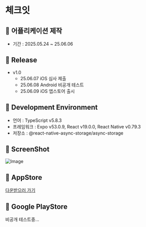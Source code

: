 # 체크잇

## 📌 어플리케이션 제작
- 기간 : 2025.05.24 ~ 25.06.06

## 🚀 Release
- v1.0 
    - 25.06.07 iOS 심사 제출
    - 25.06.08 Android 비공개 테스트
    - 25.06.09 iOS 앱스토어 출시

## 📍 Development Environment
- 언어 : TypeScript v5.8.3
- 프레임워크 : Expo v53.0.9, React v19.0.0, React Native v0.79.3
- 저장소 : @react-native-async-storage/async-storage

## 📸 ScreenShot
![Image](https://img.notionusercontent.com/s3/prod-files-secure%2F87222b52-e6fc-4a1f-81e5-216449c61d6e%2Fddb49e7a-3a7c-4a74-bc91-71fe7bc5b2ab%2FGroup_34414.jpg/size/w=2000?exp=1749625973&sig=xSFLFUTShljQXuDhGN65bYkm_Ir0B7cpERHiByQnVJw&id=20377358-37bf-800a-b56b-dfbff421732d&table=block)

## 🍎 AppStore
[다운받으러 가기](https://apps.apple.com/us/app/%EC%B2%B4%ED%81%AC%EC%9E%87/id6746921529)

## 🤖 Google PlayStore
비공개 테스트중...
